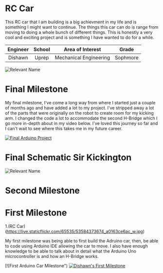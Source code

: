 # RC Car
This RC car that I am building is a big achievment in my life and is something I might want to continue. The things this car can do is range from moving to doing a whole bunch of different things. This is honestly a very cool and exciting project and is something I have wanted to do for a while.

| **Engineer** | **School** | **Area of Interest** | **Grade** |
|:--:|:--:|:--:|:--:|
| Dishawn | Uprep | Mechanical Engineering | Sophmore 

![Relevant Name](https://live.staticflickr.com/65535/52852175615_c29c92411d_c.jpg)

# Final Milestone

My final milestone, I've come a long way from where I started just a couple of months ago and have added a lot to my project. I've stripped away a lot of the parts that were originally on the robot to create room for my kicking arm. I changed the code a lot to accommodate the second H-Bridge which I go more in-depth about in my video below. I've loved this journey so far and I can't wait to see where this takes me in my future career.

[![Final Arduino Project](https://res.cloudinary.com/marcomontalbano/image/upload/v1682461069/video_to_markdown/images/youtube--IPL8EP8abRU-c05b58ac6eb4c4700831b2b3070cd403.jpg)](https://www.youtube.com/watch?v=IPL8EP8abRU "Final Arduino Project")

# Final Schematic Sir Kickington 
![Relevant Name](https://live.staticflickr.com/65535/52833486018_300de50504_h.jpg)

# Second Milestone 

# First Milestone
1.(RC Car) (https://live.staticflickr.com/65535/53584373674_a0163ce6ac_w.jpg)

My first milestone was being able to first build the Adruino car, then, be able to code using Arduino IDE allowing the car to move. I also have enough knowledge to be able to talk about in detail what the Arduino Uno microcontroller is and how an H-Bridge works.

[![First Arduino Car Milestone")
[![Dishawn's First Milestone](https://res.cloudinary.com/marcomontalbano/image/upload/v1710282031/video_to_markdown/images/youtube--Gc9PuJeIxvs-c05b58ac6eb4c4700831b2b3070cd403.jpg)](https://youtu.be/Gc9PuJeIxvs?si=opAaviql7D-RXhbS "Dishawn's First Milestone")
